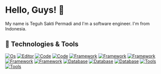 # Hello, Guys! 👋
My name is Teguh Sakti Permadi and I'm a software engineer. I'm from Indonesia.

## 🔨 Technologies & Tools
[![Os](https://img.shields.io/badge/OS-Linux-1B9D73?style=flat&logo=linux)](https://www.linux.org) [![Editor](https://img.shields.io/badge/Editor-VS_Code-1B9D73?style=flat&logo=visual-studio-code)](https://code.visualstudio.com) [![Code](https://img.shields.io/badge/Code-Python-1B9D73?style=flat&logo=python)](https://python.org)  [![Code](https://img.shields.io/badge/Code-Javascript-1B9D73?style=flat&logo=javascript)](https://www.javascript.com) [![Framework](https://img.shields.io/badge/Framework-Django-1B9D73?style=flat&logo=django)](https://www.djangoproject.com) [![Framework](https://img.shields.io/badge/Framework-Flask-1B9D73?style=flat&logo=flask)](https://flask.palletsprojects.com/) [![Framework](https://img.shields.io/badge/Framework-Vue-1B9D73?style=flat&logo=vue.js)](https://vuejs.org) [![Framework](https://img.shields.io/badge/Framework-Angular-1B9D73?style=flat&logo=angular)](https://angular.io) [![Framework](https://img.shields.io/badge/Framework-Ionic-1B9D73?style=flat&logo=ionic)](https://ionicframework.com) [![Database](https://img.shields.io/badge/Database-PostreSQL-1B9D73?style=flat&logo=postgresql)](https://www.postgresql.org) [![Database](https://img.shields.io/badge/Database-MySQL-1B9D73?style=flat&logo=mysql)](https://www.mysql.com) [![Database](https://img.shields.io/badge/Database-mongoDB-1B9D73?style=flat&logo=mongodb)](https://www.mongodb.com) [![Tools](https://img.shields.io/badge/Tools-Docker-1B9D73?style=flat&logo=docker)](https://www.docker.com) [![Tools](https://img.shields.io/badge/Tools-GIT-1B9D73?style=flat&logo=git)](https://git-scm.com)

<!--
**teguhsaktip/teguhsaktip** is a ✨ _special_ ✨ repository because its `README.md` (this file) appears on your GitHub profile.

Here are some ideas to get you started:

- 🔭 I’m currently working on ...
- 🌱 I’m currently learning ...
- 👯 I’m looking to collaborate on ...
- 🤔 I’m looking for help with ...
- 💬 Ask me about ...
- 📫 How to reach me: ...
- 😄 Pronouns: ...
- ⚡ Fun fact: ...
-->
